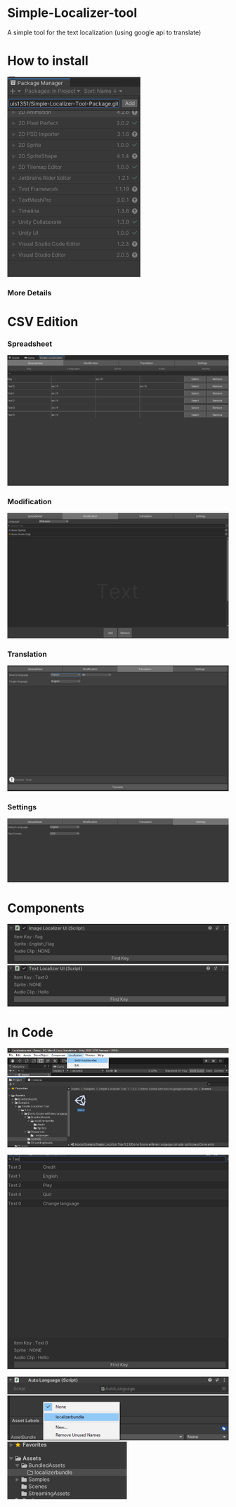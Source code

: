 # Simple-Localizer-tool
 A simple tool for the text localization (using google api to translate)
 
# How to install
![Install Package](https://github.com/Louis1351/Simple-Localizer-Tool-Package/blob/main/tutorials/Screenshot_1.png)
### More Details
# CSV Edition

### Spreadsheet
![Spreadsheet](https://github.com/Louis1351/Simple-Localizer-Tool-Package/blob/main/tutorials/Screenshot_7.png)

### Modification
![Modification](https://github.com/Louis1351/Simple-Localizer-Tool-Package/blob/main/tutorials/Screenshot_8.png)

### Translation
![Translation](https://github.com/Louis1351/Simple-Localizer-Tool-Package/blob/main/tutorials/Screenshot_9.png)

### Settings
![Settings](https://github.com/Louis1351/Simple-Localizer-Tool-Package/blob/main/tutorials/Screenshot_10.png)

# Components
![Image Component](https://github.com/Louis1351/Simple-Localizer-Tool-Package/blob/main/tutorials/Screenshot_4.png)
![Text Component](https://github.com/Louis1351/Simple-Localizer-Tool-Package/blob/main/tutorials/Screenshot_5.png)
# In Code

![](https://github.com/Louis1351/Simple-Localizer-Tool-Package/blob/main/tutorials/Screenshot_2.png)
![](https://github.com/Louis1351/Simple-Localizer-Tool-Package/blob/main/tutorials/Screenshot_3.png)

![](https://github.com/Louis1351/Simple-Localizer-Tool-Package/blob/main/tutorials/Screenshot_6.png)




![](https://github.com/Louis1351/Simple-Localizer-Tool-Package/blob/main/tutorials/Screenshot_11.png)
![](https://github.com/Louis1351/Simple-Localizer-Tool-Package/blob/main/tutorials/Screenshot_12.png)
![](https://github.com/Louis1351/Simple-Localizer-Tool-Package/blob/main/tutorials/Screenshot_13.png)
